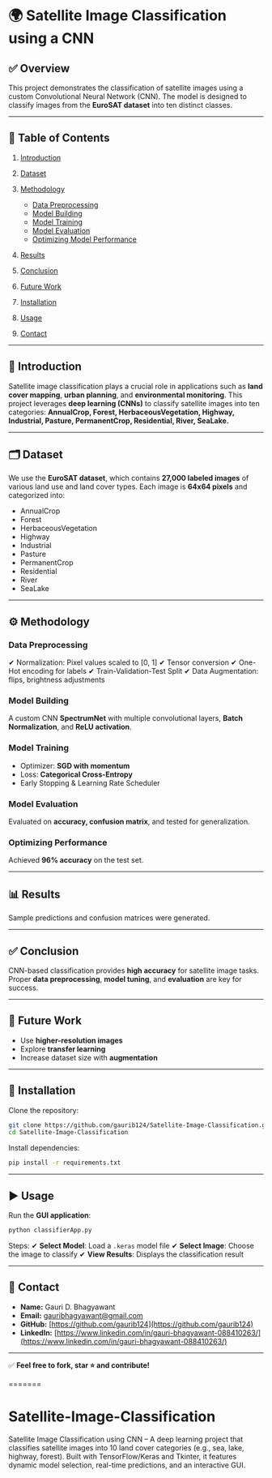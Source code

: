 

# 🌍 Satellite Image Classification using a CNN

## ✅ Overview

This project demonstrates the classification of satellite images using a custom Convolutional Neural Network (CNN). The model is designed to classify images from the **EuroSAT dataset** into ten distinct classes.

---

## 📂 Table of Contents

1. [Introduction](#introduction)
2. [Dataset](#dataset)
3. [Methodology](#methodology)

   * [Data Preprocessing](#data-preprocessing)
   * [Model Building](#model-building)
   * [Model Training](#model-training)
   * [Model Evaluation](#model-evaluation)
   * [Optimizing Model Performance](#optimizing-model-performance)
4. [Results](#results)
5. [Conclusion](#conclusion)
6. [Future Work](#future-work)
7. [Installation](#installation)
8. [Usage](#usage)
9. [Contact](#contact)

---

## 📌 Introduction

Satellite image classification plays a crucial role in applications such as **land cover mapping**, **urban planning**, and **environmental monitoring**. This project leverages **deep learning (CNNs)** to classify satellite images into ten categories:
**AnnualCrop, Forest, HerbaceousVegetation, Highway, Industrial, Pasture, PermanentCrop, Residential, River, SeaLake.**

---

## 🗂 Dataset

We use the **EuroSAT dataset**, which contains **27,000 labeled images** of various land use and land cover types. Each image is **64x64 pixels** and categorized into:

* AnnualCrop
* Forest
* HerbaceousVegetation
* Highway
* Industrial
* Pasture
* PermanentCrop
* Residential
* River
* SeaLake

---

## ⚙️ Methodology

### **Data Preprocessing**

✔ Normalization: Pixel values scaled to \[0, 1]
✔ Tensor conversion
✔ One-Hot encoding for labels
✔ Train-Validation-Test Split
✔ Data Augmentation: flips, brightness adjustments

### **Model Building**

A custom CNN **SpectrumNet** with multiple convolutional layers, **Batch Normalization**, and **ReLU activation**.

### **Model Training**

* Optimizer: **SGD with momentum**
* Loss: **Categorical Cross-Entropy**
* Early Stopping & Learning Rate Scheduler

### **Model Evaluation**

Evaluated on **accuracy, confusion matrix**, and tested for generalization.

### **Optimizing Performance**

Achieved **96% accuracy** on the test set.

---

## 📊 Results

Sample predictions and confusion matrices were generated.

---

## ✅ Conclusion

CNN-based classification provides **high accuracy** for satellite image tasks. Proper **data preprocessing**, **model tuning**, and **evaluation** are key for success.

---

## 🔮 Future Work

* Use **higher-resolution images**
* Explore **transfer learning**
* Increase dataset size with **augmentation**

---

## 🔧 Installation

Clone the repository:

```bash
git clone https://github.com/gaurib124/Satellite-Image-Classification.git
cd Satellite-Image-Classification
```

Install dependencies:

```bash
pip install -r requirements.txt
```

---

## ▶ Usage

Run the **GUI application**:

```bash
python classifierApp.py
```

Steps:
✔ **Select Model**: Load a `.keras` model file
✔ **Select Image**: Choose the image to classify
✔ **View Results**: Displays the classification result



---

## 📩 Contact

* **Name:** Gauri D. Bhagyawant
* **Email:** [gauribhagyawant@gmail.com](mailto:gauribhagyawant@gmail.com)
* **GitHub:** [https://github.com/gaurib124](https://github.com/gaurib124)
* **LinkedIn:** [https://www.linkedin.com/in/gauri-bhagyawant-088410263/](https://www.linkedin.com/in/gauri-bhagyawant-088410263/)

---

✅ **Feel free to fork, star ⭐ and contribute!**

=======
# Satellite-Image-Classification
Satellite Image Classification using CNN – A deep learning project that classifies satellite images into 10 land cover categories (e.g., sea, lake, highway, forest). Built with TensorFlow/Keras and Tkinter, it features dynamic model selection, real-time predictions, and an interactive GUI.

